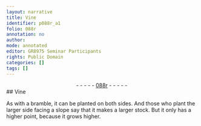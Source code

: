 ```yaml
---
layout: narrative
title: Vine
identifier: p088r_a1
folio: 088r
annotation: no
author:
mode: annotated
editor: GR8975 Seminar Participants
rights: Public Domain
categories: []
tags: []
---
```


 <div class="folio" align="center">- - - - - <a href="http://gallica.bnf.fr/ark:/12148/btv1b10500001g/f181.image" target="_blank">088r</a> - - - - - </div> 
## Vine

 
 As with a bramble, it can be planted on both sides. And those who plant the larger side facing a slope say that it makes a larger stock. But it only has a higher point, because it grows higher. 
 